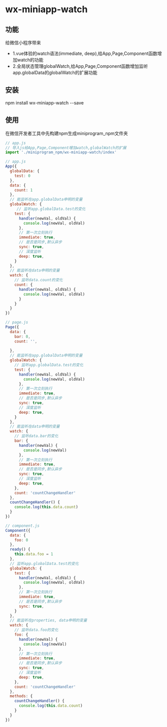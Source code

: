 wx-miniapp-watch
========================================

功能
------------
给微信小程序带来
- 1.vue体验的watch语法(immediate, deep),给App,Page,Component函数增加watch的功能
- 2.全局状态管理globalWatch,给App,Page,Component函数增加监听app.globalData的globalWatch的扩展功能

安装
------------
npm install wx-miniapp-watch --save

使用
------------
在微信开发者工具中先构建npm生成miniprogram_npm文件夹
```javascript
// app.js
// 导入js给App,Page,Component增加watch,globalWatch的扩展
import './miniprogram_npm/wx-miniapp-watch/index'
```

```javascript
// app.js
App({
  globalData: {
    test: 0
  },
  data: {
    count: 1
  },
  // 能监听在app.globalData申明的变量
  globalWatch: {
     // 监听app.globalData.test的变化
    test: {
      handler(newVal, oldVal) {
        console.log(newVal, oldVal)
      },
      // 第一次立刻执行
      immediate: true,
      // 是否是同步,默认异步
      sync: true,
      // 深度监听
      deep: true,
    }
  },
  // 能监听在data申明的变量
  watch: {
    // 监听data.count的变化
    count: {
      handler(newVal, oldVal) {
        console.log(newVal, oldVal)
      }
    }
  }
})
```

```javascript
// page.js
Page({
  data: {
    bar: 0,
    count: '',
    
  },
  // 能监听在app.globalData申明的变量
  globalWatch: {
    // 监听app.globalData.test的变化
    test: {
      handler(newVal, oldVal) {
        console.log(newVal, oldVal)
      },
      // 第一次立刻执行
      immediate: true,
      // 是否是同步,默认异步
      sync: true,
      // 深度监听
      deep: true,
    }
  },
  // 能监听在data申明的变量
  watch: {
    // 监听data.bar的变化
    bar: {
      handler(newVal) {
        console.log(newVal)
      },
      // 第一次立刻执行
      immediate: true,
      // 是否是同步,默认异步
      sync: true,
      // 深度监听
      deep: true,
    },
    count: 'countChangeHandler'
  },
  countChangeHandler() {
    console.log(this.data.count)
  }
})
```

```javascript
// component.js
Component({
  data: {
    foo: 0
  },
  ready() {
    this.data.foo = 1
  },
  // 监听app.globalData.test的变化
  globalWatch: {
    test: {
      handler(newVal, oldVal) {
        console.log(newVal, oldVal)
      },
      // 第一次立刻执行
      immediate: true,
      // 是否是同步,默认异步
      sync: true,
    }
  },
  // 能监听在properties, data申明的变量
  watch: {
    // 监听data.foo的变化
    foo: {
      handler(newVal) {
        console.log(newVal)
      },
      // 第一次立刻执行
      immediate: true,
      // 是否是同步,默认异步
      sync: true,
      // 深度监听
      deep: true,
    },
    count: 'countChangeHandler'
  },
  methods: {
    countChangeHandler() {
      console.log(this.data.count)
    }
  }
})
```
